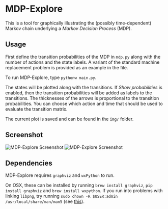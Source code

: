 # MDP-Explore
This is a tool for graphically illustrating the (possibly time-dependent)
Markov chain underlying a *Markov Decision Process* (MDP).

## Usage

First define the transition probabilities of the MDP in `mdp.py` along with the
number of actions and the state labels. A variant of the standard machine
replacement problem is provided as an example in the file.

To run MDP-Explore, type `pythonw main.py`. 

The states will be plotted along with the transitions. If *Show probabilities*
is enabled, then the transition probabilities will be added as labels to the
transitions. The thicknesses of the arrows is proportional to the transition
probabilities. You can choose which action and time that should be used to
evaluate the transition matrix.

The current plot is saved and can be found in the `img/` folder.

## Screenshot
![MDP-Explore Screenshot](https://rmattila.github.io/img/mdp-explore.png)
![MDP-Explore Screenshot](https://rmattila.github.io/img/mdp-explore2.png)

## Dependencies
MDP-Explore requires `graphviz` and `wxPython` to run.

On OSX, these can be installed by running `brew install graphviz`, `pip
install graphviz` and `brew install wxpython`. If you run into problems with
linking `libpng`, try running `sudo chown -R $USER:admin
/usr/local/share/man/man5` (see
[this](http://thornelabs.net/2014/12/08/libpng-not-symlinking-when-installing-imagemagick-on-os-x-yosemite.html)).

